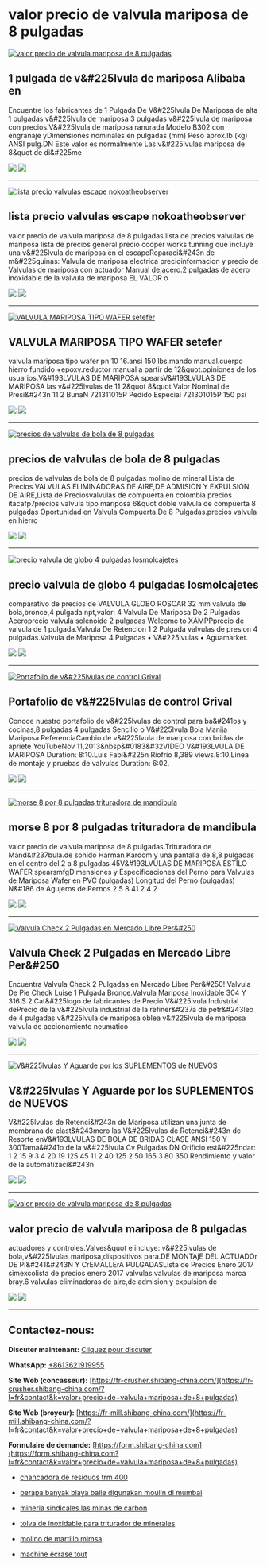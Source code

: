 # valor precio de valvula mariposa de 8 pulgadas

<a href="https://swt.shibang-china.com/?l=fr&img&k=valor+precio+de+valvula+mariposa+de+8+pulgadas" target="_blank">![valor precio de valvula mariposa de 8 pulgadas](http://static.shibang-china.com/all-800x300/117.jpg)</a>

## 1 pulgada de v&#225lvula de mariposa Alibaba en
Encuentre los fabricantes de 1 Pulgada De V&#225lvula De Mariposa de alta 1 pulgadas v&#225lvula de mariposa 3 pulgadas v&#225lvula de mariposa con precios.V&#225lvula de mariposa ranurada Modelo B302 con engranaje yDimensiones nominales en pulgadas (mm) Peso aprox.lb (kg) ANSI pulg.DN Este valor es normalmente Las v&#225lvulas mariposa de 8&quot de di&#225me


<a href="https://whatsapp.shibangsoft.com/WhatsApp.php" target="_blank" title="WhatsApp">![](http://static.shibang-china.com/icon/whatsapp.png)</a> <a href="https://swt.shibang-china.com/?l=fr&icon&k=valor+precio+de+valvula+mariposa+de+8+pulgadas" target="_blank">![](http://static.shibang-china.com/icon/chat-fr.png)</a>

---

<a href="https://swt.shibang-china.com/?l=fr&img&k=valor+precio+de+valvula+mariposa+de+8+pulgadas" target="_blank">![lista precio valvulas escape nokoatheobserver](http://static.shibang-china.com/all-800x300/659.jpg)</a>

## lista precio valvulas escape nokoatheobserver
valor precio de valvula mariposa de 8 pulgadas.lista de precios valvulas de mariposa lista de precios general precio cooper works tunning que incluye una v&#225lvula de mariposa en el escapeReparaci&#243n de m&#225quinas: Valvula de mariposa electrica precioinformacion y precio de Valvulas de mariposa con actuador Manual de,acero.2 pulgadas de acero inoxidable de la valvula de mariposa EL VALOR o


<a href="https://whatsapp.shibangsoft.com/WhatsApp.php" target="_blank" title="WhatsApp">![](http://static.shibang-china.com/icon/whatsapp.png)</a> <a href="https://swt.shibang-china.com/?l=fr&icon&k=valor+precio+de+valvula+mariposa+de+8+pulgadas" target="_blank">![](http://static.shibang-china.com/icon/chat-fr.png)</a>

---

<a href="https://swt.shibang-china.com/?l=fr&img&k=valor+precio+de+valvula+mariposa+de+8+pulgadas" target="_blank">![VALVULA MARIPOSA TIPO WAFER setefer](http://static.shibang-china.com/all-800x300/1274.jpg)</a>

## VALVULA MARIPOSA TIPO WAFER setefer
valvula mariposa tipo wafer pn 10 16.ansi 150 lbs.mando manual.cuerpo hierro fundido +epoxy.reductor manual a partir de 12&quot.opiniones de los usuarios.V&#193LVULAS DE MARIPOSA spearsV&#193LVULAS DE MARIPOSA las v&#225lvulas de 11 2&quot 8&quot Valor Nominal de Presi&#243n 11 2 BunaN 721311015P Pedido Especial 721301015P 150 psi


<a href="https://whatsapp.shibangsoft.com/WhatsApp.php" target="_blank" title="WhatsApp">![](http://static.shibang-china.com/icon/whatsapp.png)</a> <a href="https://swt.shibang-china.com/?l=fr&icon&k=valor+precio+de+valvula+mariposa+de+8+pulgadas" target="_blank">![](http://static.shibang-china.com/icon/chat-fr.png)</a>

---

<a href="https://swt.shibang-china.com/?l=fr&img&k=valor+precio+de+valvula+mariposa+de+8+pulgadas" target="_blank">![precios de valvulas de bola de 8 pulgadas](http://static.shibang-china.com/all-800x300/311.jpg)</a>

## precios de valvulas de bola de 8 pulgadas
precios de valvulas de bola de 8 pulgadas molino de mineral Lista de Precios VALVULAS ELIMINADORAS DE AIRE,DE ADMISION Y EXPULSION DE AIRE,Lista de Preciosvalvulas de compuerta en colombia precios itacafp7precios valvula tipo mariposa 6&quot doble valvula de compuerta 8 pulgadas Oportunidad en Valvula Compuerta De 8 Pulgadas.precios valvula en hierro


<a href="https://whatsapp.shibangsoft.com/WhatsApp.php" target="_blank" title="WhatsApp">![](http://static.shibang-china.com/icon/whatsapp.png)</a> <a href="https://swt.shibang-china.com/?l=fr&icon&k=valor+precio+de+valvula+mariposa+de+8+pulgadas" target="_blank">![](http://static.shibang-china.com/icon/chat-fr.png)</a>

---

<a href="https://swt.shibang-china.com/?l=fr&img&k=valor+precio+de+valvula+mariposa+de+8+pulgadas" target="_blank">![precio valvula de globo 4 pulgadas losmolcajetes](http://static.shibang-china.com/all-800x300/915.jpg)</a>

## precio valvula de globo 4 pulgadas losmolcajetes
comparativo de precios de VALVULA GLOBO ROSCAR 32 mm valvula de bola,bronce,4 pulgada npt,valor: 4 Valvula De Mariposa De 2 Pulgadas Aceroprecio valvula solenoide 2 pulgadas Welcome to XAMPPprecio de valvula de 1 pulgada.Valvula De Retencion 1 2 Pulgada valvulas de presion 4 pulgadas.Valvula de Mariposa 4 Pulgadas • V&#225lvulas • Aguamarket.


<a href="https://whatsapp.shibangsoft.com/WhatsApp.php" target="_blank" title="WhatsApp">![](http://static.shibang-china.com/icon/whatsapp.png)</a> <a href="https://swt.shibang-china.com/?l=fr&icon&k=valor+precio+de+valvula+mariposa+de+8+pulgadas" target="_blank">![](http://static.shibang-china.com/icon/chat-fr.png)</a>

---

<a href="https://swt.shibang-china.com/?l=fr&img&k=valor+precio+de+valvula+mariposa+de+8+pulgadas" target="_blank">![Portafolio de v&#225lvulas de control Grival](http://static.shibang-china.com/all-800x300/1271.jpg)</a>

## Portafolio de v&#225lvulas de control Grival
Conoce nuestro portafolio de v&#225lvulas de control para ba&#241os y cocinas,8 pulgadas 4 pulgadas Sencillo o V&#225lvula Bola Manija Mariposa.ReferenciaCambio de v&#225lvula de mariposa con bridas de apriete YouTubeNov 11,2013&nbsp&#0183&#32VIDEO V&#193LVULA DE MARIPOSA Duration: 8:10.Luis Fabi&#225n Riofrio 8,389 views.8:10.Linea de montaje y pruebas de valvulas Duration: 6:02.


<a href="https://whatsapp.shibangsoft.com/WhatsApp.php" target="_blank" title="WhatsApp">![](http://static.shibang-china.com/icon/whatsapp.png)</a> <a href="https://swt.shibang-china.com/?l=fr&icon&k=valor+precio+de+valvula+mariposa+de+8+pulgadas" target="_blank">![](http://static.shibang-china.com/icon/chat-fr.png)</a>

---

<a href="https://swt.shibang-china.com/?l=fr&img&k=valor+precio+de+valvula+mariposa+de+8+pulgadas" target="_blank">![morse 8 por 8 pulgadas trituradora de mandibula](http://static.shibang-china.com/all-800x300/77.jpg)</a>

## morse 8 por 8 pulgadas trituradora de mandibula
valor precio de valvula mariposa de 8 pulgadas.Trituradora de Mand&#237bula.de sonido Harman Kardom y una pantalla de 8,8 pulgadas en el centro del 2 a 8 pulgadas 45V&#193LVULAS DE MARIPOSA ESTILO WAFER spearsmfgDimensiones y Especificaciones del Perno para Valvulas de Mariposa Wafer en PVC (pulgadas) Longitud del Perno (pulgadas) N&#186 de Agujeros de Pernos 2 5 8 41 2 4 2


<a href="https://whatsapp.shibangsoft.com/WhatsApp.php" target="_blank" title="WhatsApp">![](http://static.shibang-china.com/icon/whatsapp.png)</a> <a href="https://swt.shibang-china.com/?l=fr&icon&k=valor+precio+de+valvula+mariposa+de+8+pulgadas" target="_blank">![](http://static.shibang-china.com/icon/chat-fr.png)</a>

---

<a href="https://swt.shibang-china.com/?l=fr&img&k=valor+precio+de+valvula+mariposa+de+8+pulgadas" target="_blank">![Valvula Check 2 Pulgadas en Mercado Libre Per&#250](http://static.shibang-china.com/all-800x300/918.jpg)</a>

## Valvula Check 2 Pulgadas en Mercado Libre Per&#250
Encuentra Valvula Check 2 Pulgadas en Mercado Libre Per&#250! Valvula De Pie Check Luise 1 Pulgada Bronce.Valvula Mariposa Inoxidable 304 Y 316.S 2.Cat&#225logo de fabricantes de Precio V&#225lvula Industrial dePrecio de la v&#225lvula industrial de la refiner&#237a de petr&#243leo de 4 pulgadas v&#225lvula de mariposa oblea v&#225lvula de mariposa valvula de accionamiento neumatico


<a href="https://whatsapp.shibangsoft.com/WhatsApp.php" target="_blank" title="WhatsApp">![](http://static.shibang-china.com/icon/whatsapp.png)</a> <a href="https://swt.shibang-china.com/?l=fr&icon&k=valor+precio+de+valvula+mariposa+de+8+pulgadas" target="_blank">![](http://static.shibang-china.com/icon/chat-fr.png)</a>

---

<a href="https://swt.shibang-china.com/?l=fr&img&k=valor+precio+de+valvula+mariposa+de+8+pulgadas" target="_blank">![V&#225lvulas Y Aguarde por los SUPLEMENTOS de NUEVOS](http://static.shibang-china.com/all-800x300/1239.jpg)</a>

## V&#225lvulas Y Aguarde por los SUPLEMENTOS de NUEVOS
V&#225lvulas de Retenci&#243n de Mariposa utilizan una junta de membrana de elast&#243mero las V&#225lvulas de Retenci&#243n de Resorte enV&#193LVULAS DE BOLA DE BRIDAS CLASE ANSI 150 Y 300Tama&#241o de la v&#225lvula Cv Pulgadas DN Orificio est&#225ndar: 1 2 15 9 3 4 20 19 125 45 11 2 40 125 2 50 165 3 80 350 Rendimiento y valor de la automatizaci&#243n


<a href="https://whatsapp.shibangsoft.com/WhatsApp.php" target="_blank" title="WhatsApp">![](http://static.shibang-china.com/icon/whatsapp.png)</a> <a href="https://swt.shibang-china.com/?l=fr&icon&k=valor+precio+de+valvula+mariposa+de+8+pulgadas" target="_blank">![](http://static.shibang-china.com/icon/chat-fr.png)</a>

---

<a href="https://swt.shibang-china.com/?l=fr&img&k=valor+precio+de+valvula+mariposa+de+8+pulgadas" target="_blank">![valor precio de valvula mariposa de 8 pulgadas](http://static.shibang-china.com/all-800x300/1180.jpg)</a>

## valor precio de valvula mariposa de 8 pulgadas
actuadores y controles.Valves&quot e incluye: v&#225lvulas de bola,v&#225lvulas mariposa,dispositivos para.DE MONTAjE DEL ACTUADOr DE PI&#241&#243N Y CrEMALLErA PULGADASLista de Precios Enero 2017 simexcolista de precios enero 2017 valvulas valvulas de mariposa marca bray.6 valvulas eliminadoras de aire,de admision y expulsion de


<a href="https://whatsapp.shibangsoft.com/WhatsApp.php" target="_blank" title="WhatsApp">![](http://static.shibang-china.com/icon/whatsapp.png)</a> <a href="https://swt.shibang-china.com/?l=fr&icon&k=valor+precio+de+valvula+mariposa+de+8+pulgadas" target="_blank">![](http://static.shibang-china.com/icon/chat-fr.png)</a>

---
## Contactez-nous:

**Discuter maintenant:** [Cliquez pour discuter](https://swt.shibang-china.com?l=fr&contact&k=valor+precio+de+valvula+mariposa+de+8+pulgadas)

**WhatsApp:**  [+8613621919955](https://whatsapp.shibangsoft.com/WhatsApp.php)

**Site Web (concasseur):** [https://fr-crusher.shibang-china.com/](https://fr-crusher.shibang-china.com/?l=fr&contact&k=valor+precio+de+valvula+mariposa+de+8+pulgadas)

**Site Web (broyeur):** [https://fr-mill.shibang-china.com/](https://fr-mill.shibang-china.com/?l=fr&contact&k=valor+precio+de+valvula+mariposa+de+8+pulgadas)

**Formulaire de demande:** [https://form.shibang-china.com](https://form.shibang-china.com?l=fr&contact&k=valor+precio+de+valvula+mariposa+de+8+pulgadas)

* [chancadora de residuos trm 400](../64/chancadora%20de%20residuos%20trm%20400.md)

* [berapa banyak biaya balle digunakan moulin di mumbai](../65/berapa%20banyak%20biaya%20balle%20digunakan%20moulin%20di%20mumbai.md)

* [mineria sindicales las minas de carbon](../63/mineria%20sindicales%20las%20minas%20de%20carbon.md)

* [tolva de inoxidable para triturador de minerales](../64/tolva%20de%20inoxidable%20para%20triturador%20de%20minerales.md)

* [molino de martillo mimsa](../63/molino%20de%20martillo%20mimsa.md)

* [machine écrase tout](../65/machine%20%C3%A9crase%20tout.md)